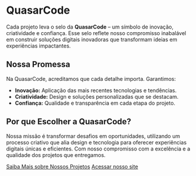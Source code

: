 # QuasarCode

Cada projeto leva o selo da **QuasarCode** – um símbolo de inovação, criatividade e confiança. Esse selo reflete nosso compromisso inabalável em construir soluções digitais inovadoras que transformam ideias em experiências impactantes.

## Nossa Promessa

Na QuasarCode, acreditamos que cada detalhe importa. Garantimos:
- **Inovação:** Aplicação das mais recentes tecnologias e tendências.
- **Criatividade:** Design e soluções personalizadas que se destacam.
- **Confiança:** Qualidade e transparência em cada etapa do projeto.

## Por que Escolher a QuasarCode?

Nossa missão é transformar desafios em oportunidades, utilizando um processo criativo que alia design e tecnologia para oferecer experiências digitais únicas e eficientes. Com nosso compromisso com a excelência e a qualidade dos projetos que entregamos.

[Saiba Mais sobre Nossos Projetos](https://github.com/quasarcoders)
[Acessar nosso site](https://quasarcoders.github.io/home/)
